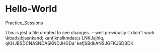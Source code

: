 # Hello-World
Practice_Sessions


This is jest a file created to see changes.
--well previously it didn't work
\kbadsjbjasnkand;
kanfjknslkmdas;s
LNKJajhlq,  
qKHJBSDCNASNDASKNDJHGDa'
kefjSBdkANSJGFKJSDBDK


